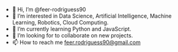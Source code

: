 - 👋 Hi, I’m @feer-rodriguess90
- 👀 I’m interested in Data Science, Artificial Intelligence, Machine Learning, Robotics, Cloud Computing.
- 🌱 I’m currently learning Python and JavaScript. 
- 💞️ I’m looking for to collaborate on new projects.
- 📫 How to reach me feer.rodriguess90@gmail.com

<!---
feer-rodriguess90/feer-rodriguess90 is a ✨ special ✨ repository because its `README.md` (this file) appears on your GitHub profile.
You can click the Preview link to take a look at your changes.
--->
